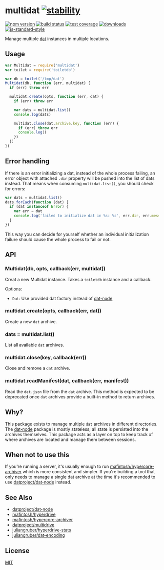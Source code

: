 # multidat [![stability][0]][1]
[![npm version][2]][3] [![build status][4]][5] [![test coverage][6]][7]
[![downloads][8]][9] [![js-standard-style][10]][11]

Manage multiple [dat][dat] instances in multiple locations.

## Usage
```js
var Multidat = require('multidat')
var toilet = require('toiletdb')

var db = toilet('/tmp/dat')
Multidat(db, function (err, multidat) {
  if (err) throw err

  multidat.create(opts, function (err, dat) {
    if (err) throw err

    var dats = multidat.list()
    console.log(dats)

    multidat.close(dat.archive.key, function (err) {
      if (err) throw err
      console.log()
    })
  })
})
```

## Error handling
If there is an error initializing a dat, instead of the whole process failing, an error object with attached `.dir` property will be pushed into the list of dats instead. That means when consuming `multidat.list()`, you should check for errors:

```js
var dats = multidat.list()
dats.forEach(function (dat) {
  if (dat instanceof Error) {
    var err = dat
    console.log('failed to initialize dat in %s: %s', err.dir, err.message)
  }
})
```

This way you can decide for yourself whether an individual initialization failure should cause the whole process to fail or not.

## API
### Multidat(db, opts, callback(err, multidat))
Creat a new Multidat instance. Takes a `toiletdb` instance and a callback.

Options:

- `Dat`: Use provided dat factory instead of [dat-node](https://github.com/datproject/dat-node)

### multidat.create(opts, callback(err, dat))
Create a new `dat` archive.

### dats = multidat.list()
List all available `dat` archives.

### multidat.close(key, callback(err))
Close and remove a `dat` archive.

### multidat.readManifest(dat, callback(err, manifest))
Read the `dat.json` file from the `dat` archive. This method is expected to be
deprecated once `dat` archives provide a built-in method to return archives.

## Why?
This package exists to manage multiple `dat` archives in different directories.
The [dat-node][dat-node] package is mostly stateless; all state is persisted
into the archives themselves. This package acts as a layer on top to keep track
of where archives are located and manage them between sessions.

## When not to use this
If you're running a server, it's usually enough to run
[mafintosh/hypercore-archiver](https://github.com/mafintosh/hypercore-archiver)
which is more consistent and simpler. If you're building a tool that only needs
to manage a single dat archive at the time it's recommended to use
[datproject/dat-node][dat-node] instead.

## See Also
- [datproject/dat-node][dat-node]
- [mafintosh/hyperdrive](https://github.com/mafintosh/hyperdrive)
- [mafintosh/hypercore-archiver](https://github.com/mafintosh/hypercore-archiver)
- [datproject/multidrive](https://github.com/datproject/multidrive)
- [juliangruber/hyperdrive-stats](https://github.com/juliangruber/hyperdrive-stats)
- [juliangruber/dat-encoding](https://github.com/juliangruber/dat-encoding)

## License
[MIT](https://tldrlegal.com/license/mit-license)

[0]: https://img.shields.io/badge/stability-experimental-orange.svg?style=flat-square
[1]: https://nodejs.org/api/documentation.html#documentation_stability_index
[2]: https://img.shields.io/npm/v/multidat.svg?style=flat-square
[3]: https://npmjs.org/package/multidat
[4]: https://img.shields.io/travis/datproject/multidat/master.svg?style=flat-square
[5]: https://travis-ci.org/datproject/multidat
[6]: https://img.shields.io/codecov/c/github/datproject/multidat/master.svg?style=flat-square
[7]: https://codecov.io/github/datproject/multidat
[8]: http://img.shields.io/npm/dm/multidat.svg?style=flat-square
[9]: https://npmjs.org/package/multidat
[10]: https://img.shields.io/badge/code%20style-standard-brightgreen.svg?style=flat-square
[11]: https://github.com/feross/standard
[dat]: https://github.com/datproject/dat
[dat-node]: https://github.com/datproject/dat-node
